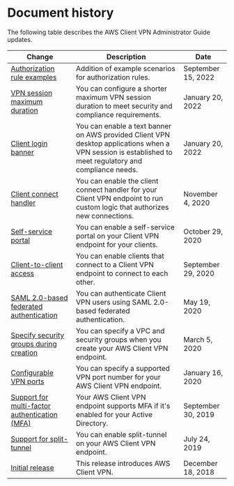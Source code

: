 # Document history<a name="WhatsNew"></a>

The following table describes the AWS Client VPN Administrator Guide updates\.

| Change | Description | Date | 
| --- |--- |--- |
| [Authorization rule examples](https://docs.aws.amazon.com/vpn/latest/clientvpn-admin/auth-rule-example-scenarios.html) | Addition of example scenarios for authorization rules\. | September 15, 2022 | 
| [VPN session maximum duration](https://docs.aws.amazon.com/vpn/latest/clientvpn-admin/cvpn-working-max-duration.html) | You can configure a shorter maximum VPN session duration to meet security and compliance requirements\. | January 20, 2022 | 
| [Client login banner](https://docs.aws.amazon.com/vpn/latest/clientvpn-admin/cvpn-working-login-banner.html) | You can enable a text banner on AWS provided Client VPN desktop applications when a VPN session is established to meet regulatory and compliance needs\. | January 20, 2022 | 
| [Client connect handler](https://docs.aws.amazon.com/vpn/latest/clientvpn-admin/connection-authorization.html) | You can enable the client connect handler for your Client VPN endpoint to run custom logic that authorizes new connections\. | November 4, 2020 | 
| [Self\-service portal](https://docs.aws.amazon.com/vpn/latest/clientvpn-admin/cvpn-working-endpoints.html) | You can enable a self\-service portal on your Client VPN endpoint for your clients\. | October 29, 2020 | 
| [Client\-to\-client access](https://docs.aws.amazon.com/vpn/latest/clientvpn-admin/scenario-client-to-client.html) | You can enable clients that connect to a Client VPN endpoint to connect to each other\. | September 29, 2020 | 
| [SAML 2\.0\-based federated authentication](https://docs.aws.amazon.com/vpn/latest/clientvpn-admin/client-authentication.html#federated-authentication) | You can authenticate Client VPN users using SAML 2\.0\-based federated authentication\. | May 19, 2020 | 
| [Specify security groups during creation](https://docs.aws.amazon.com/vpn/latest/clientvpn-admin/cvpn-working-endpoints.html#cvpn-working-endpoint-create) | You can specify a VPC and security groups when you create your AWS Client VPN endpoint\. | March 5, 2020 | 
| [Configurable VPN ports](https://docs.aws.amazon.com/vpn/latest/clientvpn-admin/cvpn-working-endpoints.html#cvpn-working-endpoint-create) | You can specify a supported VPN port number for your AWS Client VPN endpoint\. | January 16, 2020 | 
| [Support for multi\-factor authentication \(MFA\)](https://docs.aws.amazon.com/vpn/latest/clientvpn-admin/authentication-authorization.html#ad) | Your AWS Client VPN endpoint supports MFA if it's enabled for your Active Directory\. | September 30, 2019 | 
| [Support for split\-tunnel](https://docs.aws.amazon.com/vpn/latest/clientvpn-admin/split-tunnel-vpn.html) | You can enable split\-tunnel on your AWS Client VPN endpoint\. | July 24, 2019 | 
| [Initial release](#WhatsNew) | This release introduces AWS Client VPN\. | December 18, 2018 | 